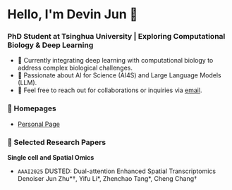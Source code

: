 # Hello, I'm Devin Jun 👋

### PhD Student at Tsinghua University | Exploring Computational Biology & Deep Learning

- 🌱 Currently integrating deep learning with computational biology to address complex biological challenges.
- 🔬 Passionate about AI for Science (AI4S) and Large Language Models (LLM).
- 📮 Feel free to reach out for collaborations or inquiries via [email](mailto:zhuj21@mails.tsinghua.edu.cn).

### 📎 Homepages  
- [Personal Page](https://devin-jun.github.io/)

### 📑 Selected Research Papers

**Single cell and Spatial Omics**

- <code>AAAI2025</code> DUSTED: Dual-attention Enhanced Spatial Transcriptomics Denoiser  Jun Zhu*†, Yifu Li*, Zhenchao Tang*, Cheng Chang†
